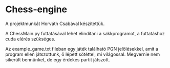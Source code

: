 # Chess-engine

A projektmunkát Horváth Csabával készítettük.

A ChessMain.py futtatásával lehet elindítani a sakkprogramot, a futtatáshoz cuda elérés szükséges.

Az example_game.txt fileban egy játék található PGN jelölésekkel, amit a program ellen játszottunk, ő lépett sötéttel, mi világossal. Megvernie nem sikerült bennünket, de egy érdekes partit játszott.
